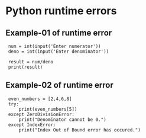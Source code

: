 # Python runtime errors

## Example-01 of runtime error
   ```
    num = int(input('Enter numerator'))
    deno = int(input('Enter denominator'))
    
    result = num/deno
    print(result)
   ```

## Example-02 of runtime error
   ```
    even_numbers = [2,4,6,8]
    try:
        print(even_numbers[5])
    except ZeroDivisionError:
        print("Denominator cannot be 0.")
    except IndexError:
        print("Index Out of Bound error has occured.")
   ```